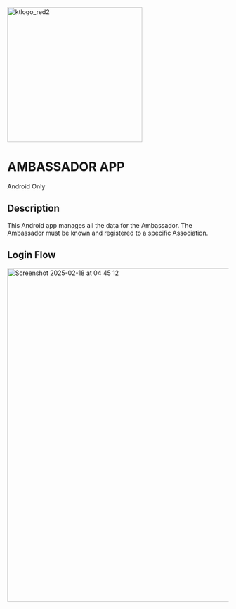 
<img width="307" alt="ktlogo_red2" src="https://github.com/user-attachments/assets/7763f3c8-855c-4e49-8263-2f3ab4e314e0" />

# AMBASSADOR APP

Android Only

## Description
This Android app manages all the data for the Ambassador. The Ambassador must be known and registered to a specific Association.

## Login Flow

<img width="759" alt="Screenshot 2025-02-18 at 04 45 12" src="https://github.com/user-attachments/assets/3ad78a6e-4edf-44f5-91a7-369c7e3cee88" />
